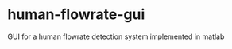 human-flowrate-gui
==================

GUI for a human flowrate detection system implemented in matlab
